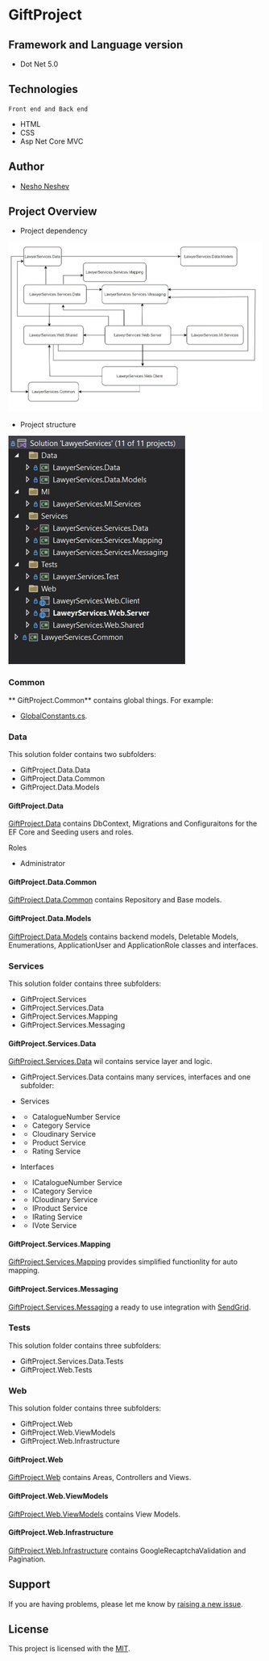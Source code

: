 # GiftProject

## Framework  and Language version
-	Dot Net 5.0

## Technologies
    Front end and Back end
-   HTML
-   CSS
-	Asp Net Core MVC
## Author

- [Nesho Neshev]( https://github.com/NeshoNeshev)

## Project Overview

-	Project dependency

![Dependencies Graph](https://github.com/NeshoNeshev/LawyerServices/blob/master/PravenportalDiagram.jpg)

-	Project structure

![image](https://github.com/NeshoNeshev/LawyerServices/blob/master/PravenportalSnapShot.jpg)

### Common

** GiftProject.Common** contains global things. For example:

- [GlobalConstants.cs](https://github.com/NeshoNeshev/GiftProject/blob/master/GiftProject.Common/GlobalConstants.cs).

### Data

This solution folder contains two subfolders:

- GiftProject.Data.Data
- GiftProject.Data.Common
- GiftProject.Data.Models

#### GiftProject.Data

[GiftProject.Data](https://github.com/NeshoNeshev/GiftProject/tree/master/Data/GiftProject.Data) contains DbContext, Migrations and Configuraitons for the EF Core and Seeding users and roles.

Roles

- Administrator
#### GiftProject.Data.Common

[GiftProject.Data.Common](https://github.com/NeshoNeshev/GiftProject/tree/master/Data/GiftProject.Data.Common) contains Repository and Base models.

#### GiftProject.Data.Models

[GiftProject.Data.Models](https://github.com/NeshoNeshev/GiftProject/tree/master/Data/GiftProject.Data.Models) contains backend models, Deletable Models, Enumerations, ApplicationUser and ApplicationRole classes and interfaces.


### Services

This solution folder contains three subfolders:
- GiftProject.Services
- GiftProject.Services.Data
- GiftProject.Services.Mapping
- GiftProject.Services.Messaging

#### GiftProject.Services.Data

[GiftProject.Services.Data](https://github.com/NeshoNeshev/GiftProject/tree/master/Services/GiftProject.Services.Data) wil contains service layer and logic.
- GiftProject.Services.Data contains many services, interfaces and one subfolder:

- Services
- - CatalogueNumber Service
- - Category Service
- - Cloudinary Service
- - Product Service 
- - Rating Service

- Interfaces
- - ICatalogueNumber Service
- - ICategory Service
- - ICloudinary Service
- - IProduct Service
- - IRating Service
- - IVote Service


#### GiftProject.Services.Mapping

[GiftProject.Services.Mapping](https://github.com/NeshoNeshev/GiftProject/tree/master/Services/GiftProject.Services.Mapping) provides simplified functionlity for auto mapping.

#### GiftProject.Services.Messaging

[GiftProject.Services.Messaging](https://github.com/NeshoNeshev/GiftProject/tree/master/Services/GiftProject.Services.Messaging) a ready to use integration with [SendGrid](https://sendgrid.com/).
### Tests

This solution folder contains three subfolders:

- GiftProject.Services.Data.Tests
- GiftProject.Web.Tests

### Web

This solution folder contains three subfolders:

- GiftProject.Web
- GiftProject.Web.ViewModels
- GiftProject.Web.Infrastructure

#### GiftProject.Web

[GiftProject.Web](https://github.com/NeshoNeshev/GiftProject/tree/master/Web/GiftProject.Web) contains Areas, Controllers and Views.

#### GiftProject.Web.ViewModels
[GiftProject.Web.ViewModels](https://github.com/NeshoNeshev/GiftProject/tree/master/Web/GiftProject.Web.ViewModels) contains View Models.

#### GiftProject.Web.Infrastructure

[GiftProject.Web.Infrastructure](https://github.com/NeshoNeshev/GiftProject/tree/master/Web/GiftProject.Web.Infrastructure) contains GoogleRecaptchaValidation and Pagination.

## Support


If you are having problems, please let me know by [raising a new issue](https://github.com/NeshoNeshev/GiftProject/issues).


## License

This project is licensed with the [MIT](https://https://github.com/NeshoNeshev/GiftProject/blob/master/LICENSE.MD).

